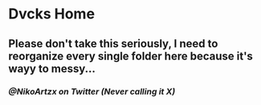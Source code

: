 # Dvcks Home 
## Please don't take this seriously, I need to reorganize every single folder here because it's wayy to messy...
### *@NikoArtzx on Twitter (Never calling it X)* 
